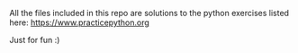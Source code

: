All the files included in this repo are solutions to the python exercises listed here:
https://www.practicepython.org

Just for fun :)
